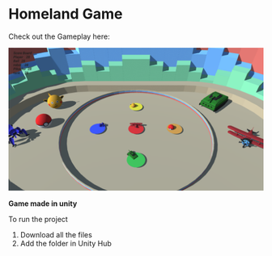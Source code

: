 # Homeland Game

Check out the Gameplay here:

[![Homeland](https://github.com/pacific-9/Homeland-Game/blob/main/1.png)](https://youtu.be/9IE9H4BId8c)

**Game made in unity**

To run the project
1. Download all the files 
2. Add the folder in Unity Hub
